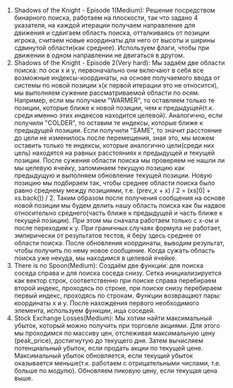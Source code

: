 1) Shadows of the Knight - Episode 1(Medium):
Решение посредством бинарного поиска, работаем на плоскости, так что задано 4 
указателя, на каждой итерации получаем направление для 
движения и сдвигаем область поиска, отталкиваясь от позиции игрока, считаем новые координаты для него от высоты и ширины сдвинутой области(как среднее). Используем флаги, чтобы при движении в одном направлении не двигаться в другом.
2) Shadows of the Knight - Episode 2(Very hard):
Мы задаём две области поиска: по оси x и y, первоначально они включают в себя все возможные индексы-координаты, на основе получаемого ввода от системы по новой позиции x(к первой итерации это не относится), мы выполняем сужение рассматриваемой области по осям. Например, если мы получаем "WARMER", то оставляем только те позиции, которые ближе к новой позиции, чем к предыдущей(т.к. среди именно этих индексов находится целевой). Аналогично, если получили "COLDER", то оставим те индексы, которые ближе к предыдущей позиции. Если получили "SAME", то значит расстояние до цели не изменилось после перемещения, зная это, мы можем оставить только те индексы, которые аналогично цели(среди них цель) находятся на равных расстояниях к предыдущей и текущей позиции. После сужения области поиска мы проверяем не нашли ли мы целевую ячейку, запоминаем текущую позицию как предыдущую и выполняем обновление текущей позиции. Новую позицию мы подбираем так, чтобы среднее области поиска было равно среднему между позициями, т.е. (prev_x + x) / 2 = (xs[0] + xs.back()) / 2. Таким образом после получения сообщения на основе новой позиции мы будем делить нашу область поиска как бы надвое относительно среднего(часть ближе к предыдущей и часть ближе к текущей позиции). При этом мы сначала работаем только с x-ом и после переходим к y. При граничных случаях формула не работает, эмпирически от результатов тестов, я беру здесь среднее от области поиска. После обновления координаты, выводим результат, чтобы получить по нему новое сообщение. Когда сужать область поиска уже некуда, мы находимся в целевой ячейке.
3) There is no Spoon(Medium):
Создаём две функции: для поиска соседа справа и для поиска соседа снизу. Сетка инициализируется как вектор строк, соответственно при поиске справа перебираем второй индекс, проходясь по строке, при поиске снизу перебираем первый индекс, проходясь по строкам. Функции возвращают пары: координаты x и y. После нахождения первого необходимого элемента, используем функции, ища соседей.
4) Stock Exchange Losses(Medium):
Мы хотим найти максимальный убыток, который можно получить при торговле акциями. Для этого мы проходимся по массиву цен, отслеживая максимальную цену (peak_price), достигнутую до текущего дня. Затем вычисляем потенциальный убыток, если продать акции по текущей цене. Максимальный убыток обновляется, если текущий убыток оказывается меньше(т.к. работаем с отрицательными числами, т.е. больше по модулю).  Обновляем пиковую цену, если текущая цена выше. 
